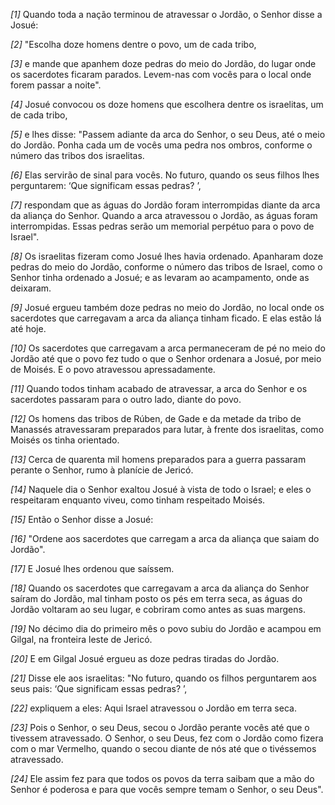 *[1]* Quando toda a nação terminou de atravessar o Jordão, o Senhor disse a Josué:

*[2]* "Escolha doze homens dentre o povo, um de cada tribo,

*[3]* e mande que apanhem doze pedras do meio do Jordão, do lugar onde os sacerdotes ficaram parados. Levem-nas com vocês para o local onde forem passar a noite".

*[4]* Josué convocou os doze homens que escolhera dentre os israelitas, um de cada tribo,

*[5]* e lhes disse: "Passem adiante da arca do Senhor, o seu Deus, até o meio do Jordão. Ponha cada um de vocês uma pedra nos ombros, conforme o número das tribos dos israelitas.

*[6]* Elas servirão de sinal para vocês. No futuro, quando os seus filhos lhes perguntarem: ‘Que significam essas pedras? ’,

*[7]* respondam que as águas do Jordão foram interrompidas diante da arca da aliança do Senhor. Quando a arca atravessou o Jordão, as águas foram interrompidas. Essas pedras serão um memorial perpétuo para o povo de Israel".

*[8]* Os israelitas fizeram como Josué lhes havia ordenado. Apanharam doze pedras do meio do Jordão, conforme o número das tribos de Israel, como o Senhor tinha ordenado a Josué; e as levaram ao acampamento, onde as deixaram.

*[9]* Josué ergueu também doze pedras no meio do Jordão, no local onde os sacerdotes que carregavam a arca da aliança tinham ficado. E elas estão lá até hoje.

*[10]* Os sacerdotes que carregavam a arca permaneceram de pé no meio do Jordão até que o povo fez tudo o que o Senhor ordenara a Josué, por meio de Moisés. E o povo atravessou apressadamente.

*[11]* Quando todos tinham acabado de atravessar, a arca do Senhor e os sacerdotes passaram para o outro lado, diante do povo.

*[12]* Os homens das tribos de Rúben, de Gade e da metade da tribo de Manassés atravessaram preparados para lutar, à frente dos israelitas, como Moisés os tinha orientado.

*[13]* Cerca de quarenta mil homens preparados para a guerra passaram perante o Senhor, rumo à planície de Jericó.

*[14]* Naquele dia o Senhor exaltou Josué à vista de todo o Israel; e eles o respeitaram enquanto viveu, como tinham respeitado Moisés.

*[15]* Então o Senhor disse a Josué:

*[16]* "Ordene aos sacerdotes que carregam a arca da aliança que saiam do Jordão".

*[17]* E Josué lhes ordenou que saíssem.

*[18]* Quando os sacerdotes que carregavam a arca da aliança do Senhor saíram do Jordão, mal tinham posto os pés em terra seca, as águas do Jordão voltaram ao seu lugar, e cobriram como antes as suas margens.

*[19]* No décimo dia do primeiro mês o povo subiu do Jordão e acampou em Gilgal, na fronteira leste de Jericó.

*[20]* E em Gilgal Josué ergueu as doze pedras tiradas do Jordão.

*[21]* Disse ele aos israelitas: "No futuro, quando os filhos perguntarem aos seus pais: ‘Que significam essas pedras? ’,

*[22]* expliquem a eles: Aqui Israel atravessou o Jordão em terra seca.

*[23]* Pois o Senhor, o seu Deus, secou o Jordão perante vocês até que o tivessem atravessado. O Senhor, o seu Deus, fez com o Jordão como fizera com o mar Vermelho, quando o secou diante de nós até que o tivéssemos atravessado.

*[24]* Ele assim fez para que todos os povos da terra saibam que a mão do Senhor é poderosa e para que vocês sempre temam o Senhor, o seu Deus".

